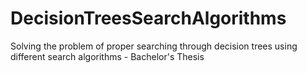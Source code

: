# DecisionTreesSearchAlgorithms
Solving the problem of proper searching through decision trees using different search algorithms - Bachelor's Thesis

